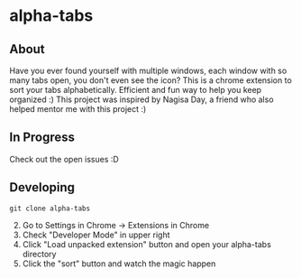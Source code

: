# alpha-tabs

## About

Have you ever found yourself with multiple windows, each window with so many tabs open, you don't even see the icon? This is a chrome extension to sort your tabs alphabetically. Efficient and fun way to help you keep organized :) This project was inspired by Nagisa Day, a friend who also helped mentor me with this project :) 

## In Progress

Check out the open issues :D 

## Developing 

```
git clone alpha-tabs
```
2. Go to Settings in Chrome -> Extensions in Chrome
3. Check "Developer Mode" in upper right
4. Click "Load unpacked extension" button and open your alpha-tabs directory
5. Click the "sort" button and watch the magic happen
